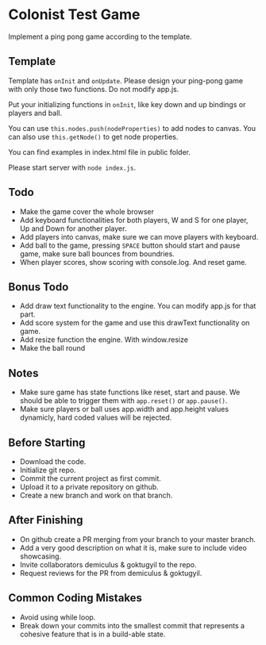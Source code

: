 # Colonist Test Game
Implement a ping pong game according to the template.

## Template
Template has `onInit` and `onUpdate`. Please design your ping-pong game with only those two functions. Do not modify app.js.

Put your initializing functions in `onInit`, like key down and up bindings or players and ball.

You can use ```this.nodes.push(nodeProperties)``` to add nodes to canvas.
You can also use ```this.getNode()``` to get node properties.

You can find examples in index.html file in public folder.

Please start server with ```node index.js```.

## Todo
- Make the game cover the whole browser
- Add keyboard functionalities for both players, W and S for one player, Up and Down for another player.
- Add players into canvas, make sure we can move players with keyboard.
- Add ball to the game, pressing ```SPACE``` button should start and pause game, make sure ball bounces from boundries.
- When player scores, show scoring with console.log. And reset game.

## Bonus Todo
- Add draw text functionality to the engine. You can modify app.js for that part.
- Add score system for the game and use this drawText functionality on game.
- Add resize function the engine. With window.resize
- Make the ball round

## Notes
- Make sure game has state functions like reset, start and pause. We should be able to trigger them with ```app.reset()``` or ```app.pause()```.
- Make sure players or ball uses app.width and app.height values dynamicly, hard coded values will be rejected.

## Before Starting
- Download the code.
- Initialize git repo.
- Commit the current project as first commit.
- Upload it to a private repository on github.
- Create a new branch and work on that branch.

## After Finishing
- On github create a PR merging from your branch to your master branch.
- Add a very good description on what it is, make sure to include video showcasing.
- Invite collaborators demiculus & goktugyil to the repo.
- Request reviews for the PR from demiculus & goktugyil.

## Common Coding Mistakes
- Avoid using while loop.
- Break down your commits into the smallest commit that represents a cohesive feature that is in a build-able state.
